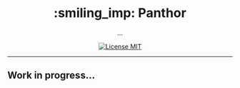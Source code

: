 <h1 align="center">:smiling_imp: Panthor</h1>

<p align="center">...</p>

<p align="center">
  <a href="https://opensource.org/licenses/MIT">
    <img src="https://img.shields.io/badge/license-MIT-rebeccapurple.svg?style=flat-square" alt="License MIT">
  </a>
</p>

<hr />

## Work in progress...